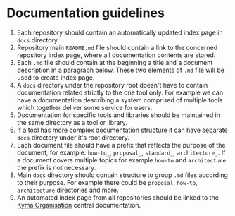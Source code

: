 # Documentation guidelines

1. Each repository should contain an automatically updated index page in `docs` directory.
2. Repository main `README.md` file should contain a link to the concerned repository index page, where all documentation contents are stored.
3. Each `.md` file should contain at the beginning a title and a document description in a paragraph below. These two elements of `.md` file will be used to create index page.
4. A `docs` directory under the repository root doesn't have to contain documentation related strictly to the one tool only. For example we can have a documentation describing a system comprised of multiple tools which together deliver some service for users.
5. Documentation for specific tools and libraries should be maintained in the same directory as a tool or library.
6. If a tool has more complex documentation structure it can have separate `docs` directory under it's root directory.
7. Each document file should have a prefix that reflects the purpose of the document, for example: `how-to_`, `proposal_`, `standard_`, `architecture_`. If a document covers multiple topics for example `how-to` and `architecture` the prefix is not necessary.
8. Main `docs` directory should contain structure to group `.md` files according to their purpose. For example there could be `proposal`, `how-to`, `architecture` directories and more.
9. An automated index page from all repositories should be linked to the [Kyma Organisation](https://github.tools.sap/kyma/documentation) central documentation.
